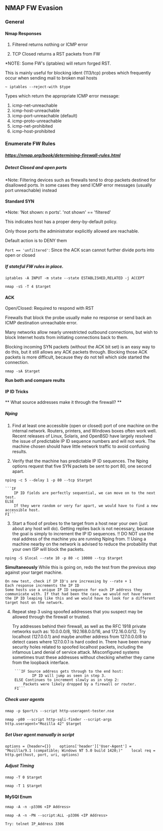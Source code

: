 ## NMAP FW Evasion ##

### General

#### Nmap Responses

1. Filtered returns nothing or ICMP error

2. TCP Closed returns a RST packets from FW

*NOTE: Some FW's (iptables) will return forged RST.

This is mainly useful for blocking ident (113/tcp) probes which frequently occur when sending mail to broken mail hosts

```~ iptables --reject-with $type```

Types which return the appropriate ICMP error message:
1. icmp-net-unreachable
2. icmp-host-unreachable
3. icmp-port-unreachable (default)
4. icmp-proto-unreachable
5. icmp-net-prohibited
6. icmp-host-prohibited


### Enumerate FW Rules

##### https://nmap.org/book/determining-firewall-rules.html

##### Detect Closed and open ports

*Note: Filtering devices such as firewalls tend to drop packets destined for disallowed ports. In some cases they send ICMP error messages (usually port unreachable) instead

#### Standard SYN

*Note: 'Not shown: n ports'. 'not shown' == 'filtered'

This indicates host has a proper deny-by-default policy.

Only those ports the administrator explicitly allowed are reachable.

Default action is to DENY them 

```Port == 'unfiltered'```: Since the ACK scan cannot further divide ports into open or closed

##### If stateful FW rules in place.

```iptables -A INPUT -m state --state ESTABLISHED,RELATED -j ACCEPT```

```nmap -sS -T 4 $target```

#### ACK

Open/Closed: Required to respond with RST

Firewalls that block the probe usually make no response or send back an ICMP destination unreachable error.

Many networks allow nearly unrestricted outbound connections, but wish to block Internet hosts from initiating  connections back to them.

Blocking incoming SYN packets (without the ACK bit set) is an easy way to do this, but it still allows any ACK packets through. Blocking those ACK packets is more difficult, because they do not tell which side started the connection. 

```nmap -sA $target```

**Run both and compare reults**

#### IP ID Tricks

** What source addresses make it through the firewall? **

##### Nping

1. Find at least one accessible (open or closed) port of one machine on the internal network. Routers, printers,
	and Windows boxes often work well. Recent releases of Linux, Solaris, and OpenBSD have largely resolved the issue
	of predictable IP ID sequence numbers and will not work.
	The machine chosen should have little network traffic to avoid confusing results.
	
2. Verify that the machine has predictable IP ID sequences.
	The Nping options request that five SYN packets be sent to port 80, one second apart.
	
```nping -c 5 --delay 1 -p 80 --tcp $target```
	
	```IF
		IP ID fields are perfectly sequential, we can move on to the next test.
	ELSE
		If they were random or very far apart, we would have to find a new accessible host.
	FI```

3. Start a flood of probes to the target from a host near your own (just about any host will do).
	Getting replies back is not necessary, because the goal is simply to increment the IP ID sequences.
	!! DO NOT use the real address of the machine you are running Nping from. !!
	Using a machine nearby on the network is advised to reduce the probability that your own ISP will block the packets.

```nping -S $local --rate 10 -p 80 -c 10000 --tcp $target```

**Simultaneously**
	While this is going on, redo the test from the previous step against your target machine.
	
	On new test, check if IP ID's are increasing by --rate + 1
	Each response increments the IP ID
	Some hosts use a unique IP ID sequence for each IP address they communicate with. If that had been the case, we would not have seen the IP ID leaping like this and we would have to look for a different target host on the network.

4. Repeat step 3 using spoofed addresses that you suspect may be allowed through the firewall or trusted.

	Try addresses behind their firewall, as well as the RFC 1918 private networks such as:
		10.0.0.0/8, 192.168.0.0/16, and 172.16.0.0/12.
		Try localhost (127.0.0.1) and maybe another address from 127.0.0.0/8 to detect cases where 127.0.0.1 is hard coded in.
		There have been many security holes related to spoofed localhost packets, including the infamous Land denial of service attack.
		Misconfigured systems sometimes trust these addresses without checking whether they came from the loopback interface.
		
		```IF Source address gets through to the end host:
				IP ID will jump as seen in step 3.
		ELSE Continues to increment slowly as in step 2:
			Packets were likely dropped by a firewall or router.
		FI```


##### Check user agents

```nmap -p $port/s --script http-useragent-tester.nse```

```nmap -p80 --script http-sqli-finder --script-args http.useragent="Mozilla 42" $target```

##### Set User agent manually in script
```options = {header={}}    options['header']['User-Agent'] = "Mozilla/9.1 (compatible; Windows NT 5.0 build 1420;)"    local req = http.get(host, port, uri, options)```

##### Adjust Timing

```nmap -T 0 $target```

```nmap -T 1 $target```

#### MySQl Enum

```nmap -A -n -p3306 <IP Address>```

```nmap -A -n -PN --script:ALL -p3306 <IP Address>```

```Try: telnet IP_Address 3306```
